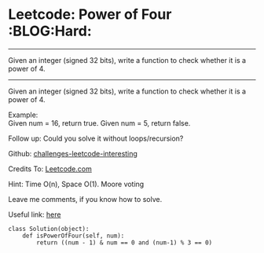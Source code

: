 # Leetcode: Power of Four     :BLOG:Hard:


---

Given an integer (signed 32 bits), write a function to check whether it is a power of 4.  

---

Given an integer (signed 32 bits), write a function to check whether it is a power of 4.  

Example:  
Given num = 16, return true. Given num = 5, return false.  

Follow up: Could you solve it without loops/recursion?  

Github: [challenges-leetcode-interesting](https://github.com/DennyZhang/challenges-leetcode-interesting/tree/master/power-of-four)  

Credits To: [Leetcode.com](https://leetcode.com/problems/power-of-four/description/)  

Hint: Time O(n), Space O(1). Moore voting  

Leave me comments, if you know how to solve.  

Useful link: [here](https://discuss.leetcode.com/topic/17564/boyer-moore-majority-vote-algorithm-and-my-elaboration)  

    class Solution(object):
        def isPowerOfFour(self, num):
            return ((num - 1) & num == 0 and (num-1) % 3 == 0)